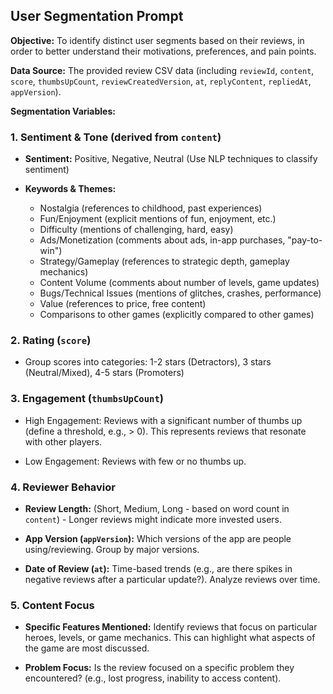 ## User Segmentation Prompt

**Objective:** To identify distinct user segments based on their reviews, in order to better understand their motivations, preferences, and pain points.

**Data Source:** The provided review CSV data (including `reviewId`, `content`, `score`, `thumbsUpCount`, `reviewCreatedVersion`, `at`, `replyContent`, `repliedAt`, `appVersion`).

**Segmentation Variables:**

### 1. Sentiment & Tone (derived from `content`)

*   **Sentiment:** Positive, Negative, Neutral (Use NLP techniques to classify sentiment)

*   **Keywords & Themes:**

    *   Nostalgia (references to childhood, past experiences)
    *   Fun/Enjoyment (explicit mentions of fun, enjoyment, etc.)
    *   Difficulty (mentions of challenging, hard, easy)
    *   Ads/Monetization (comments about ads, in-app purchases, "pay-to-win")
    *   Strategy/Gameplay (references to strategic depth, gameplay mechanics)
    *   Content Volume (comments about number of levels, game updates)
    *   Bugs/Technical Issues (mentions of glitches, crashes, performance)
    *   Value (references to price, free content)
    *   Comparisons to other games (explicitly compared to other games)

### 2. Rating (`score`)

*   Group scores into categories: 1-2 stars (Detractors), 3 stars (Neutral/Mixed), 4-5 stars (Promoters)

### 3. Engagement (`thumbsUpCount`)

*   High Engagement: Reviews with a significant number of thumbs up (define a threshold, e.g., > 0). This represents reviews that resonate with other players.

*   Low Engagement: Reviews with few or no thumbs up.

### 4. Reviewer Behavior

*   **Review Length:** (Short, Medium, Long - based on word count in `content`) - Longer reviews might indicate more invested users.

*   **App Version (`appVersion`):** Which versions of the app are people using/reviewing. Group by major versions.

*   **Date of Review (`at`):** Time-based trends (e.g., are there spikes in negative reviews after a particular update?). Analyze reviews over time.

### 5. Content Focus

*   **Specific Features Mentioned:** Identify reviews that focus on particular heroes, levels, or game mechanics. This can highlight what aspects of the game are most discussed.

*   **Problem Focus:** Is the review focused on a specific problem they encountered? (e.g., lost progress, inability to access content).
